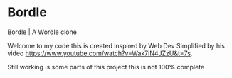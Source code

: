 # Bordle
Bordle | A Wordle clone

Welcome to my code this is created inspired by Web Dev Simplified by his video https://www.youtube.com/watch?v=Wak7iN4JZzU&t=7s. 

Still working is some parts of this project this is not 100% complete
